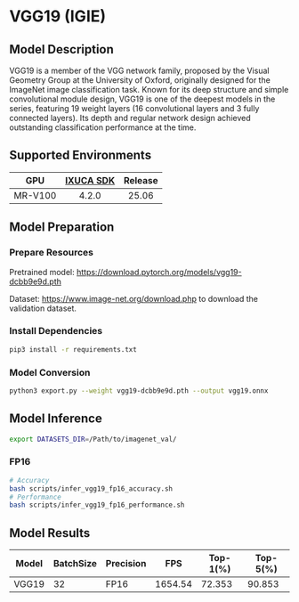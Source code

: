 # VGG19 (IGIE)

## Model Description

VGG19 is a member of the VGG network family, proposed by the Visual Geometry Group at the University of Oxford, originally designed for the ImageNet image classification task. Known for its deep structure and simple convolutional module design, VGG19 is one of the deepest models in the series, featuring 19 weight layers (16 convolutional layers and 3 fully connected layers). Its depth and regular network design achieved outstanding classification performance at the time.

## Supported Environments

| GPU    | [IXUCA SDK](https://gitee.com/deep-spark/deepspark#%E5%A4%A9%E6%95%B0%E6%99%BA%E7%AE%97%E8%BD%AF%E4%BB%B6%E6%A0%88-ixuca) | Release |
| :----: | :----: | :----: |
| MR-V100 | 4.2.0     |  25.06  |

## Model Preparation

### Prepare Resources

Pretrained model: <https://download.pytorch.org/models/vgg19-dcbb9e9d.pth>

Dataset: <https://www.image-net.org/download.php> to download the validation dataset.

### Install Dependencies

```bash
pip3 install -r requirements.txt
```

### Model Conversion

```bash
python3 export.py --weight vgg19-dcbb9e9d.pth --output vgg19.onnx
```

## Model Inference

```bash
export DATASETS_DIR=/Path/to/imagenet_val/
```

### FP16

```bash
# Accuracy
bash scripts/infer_vgg19_fp16_accuracy.sh
# Performance
bash scripts/infer_vgg19_fp16_performance.sh
```

## Model Results

| Model | BatchSize | Precision | FPS     | Top-1(%) | Top-5(%) |
|-------|-----------|-----------|---------|----------|----------|
| VGG19 | 32        | FP16      | 1654.54 | 72.353   | 90.853   |
